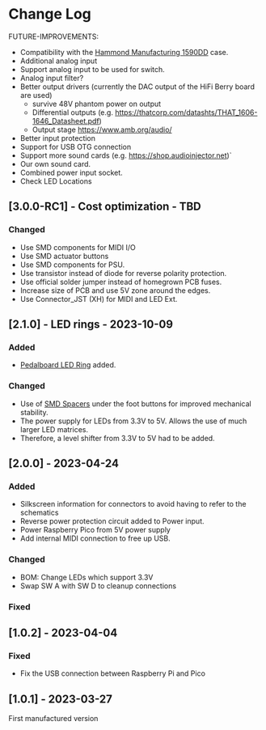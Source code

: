 # Change Log

FUTURE-IMPROVEMENTS:


- Compatibility with the [Hammond Manufacturing 1590DD](https://www.hammfg.com/files/parts/pdf/1590DD.pdf) case.
- Additional analog input
- Support analog input to be used for switch.
- Analog input filter?
- Better output drivers (currently the DAC output of the HiFi Berry board are used)
    - survive 48V phantom power on output
    - Differential outputs (e.g. https://thatcorp.com/datashts/THAT_1606-1646_Datasheet.pdf)
    - Output stage https://www.amb.org/audio/
- Better input protection
- Support for USB OTG connection
- Support more sound cards (e.g. https://shop.audioinjector.net)`
- Our own sound card.
- Combined power input socket.
- Check LED Locations

## [3.0.0-RC1] - Cost optimization - TBD

### Changed

- Use SMD components for MIDI I/O
- Use SMD actuator buttons
- Use SMD components for PSU.
- Use transistor instead of diode for reverse polarity protection.
- Use official solder jumper instead of homegrown PCB fuses.
- Increase size of PCB and use 5V zone around the edges.
- Use Connector_JST (XH) for MIDI and LED Ext.




## [2.1.0] - LED rings - 2023-10-09

### Added

- [Pedalboard LED Ring](https://github.com/pedalboard/pedalboard-led-ring) added.

### Changed

- Use of [SMD Spacers](https://www.digikey.ch/de/products/detail/w%C3%BCrth-elektronik/9774027151R/5320625)
  under the foot buttons for improved mechanical stability.
- The power supply for LEDs from 3.3V to 5V. Allows the use of much larger LED matrices.
- Therefore, a level shifter from 3.3V to 5V had to be added.

## [2.0.0] - 2023-04-24

### Added

- Silkscreen information for connectors to avoid having to refer to the schematics
- Reverse power protection circuit added to Power input.
- Power Raspberry Pico from 5V power supply
- Add internal MIDI connection to free up USB.

### Changed

- BOM: Change LEDs which support 3.3V
- Swap SW A with SW D to cleanup connections

### Fixed

## [1.0.2] - 2023-04-04

### Fixed

- Fix the USB connection between Raspberry Pi and Pico

## [1.0.1] - 2023-03-27

First manufactured version
